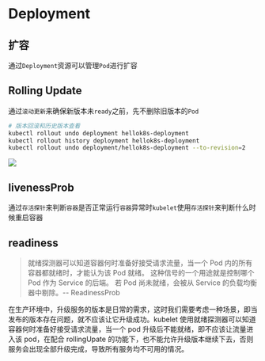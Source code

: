 # Deployment

## 扩容
通过`Deployment`资源可以管理`Pod`进行扩容

## Rolling Update
通过`滚动更新`来确保新版本未`ready`之前，先不删除旧版本的`Pod`
```bash
# 版本回滚和历史版本查看
kubectl rollout undo deployment hellok8s-deployment
kubectl rollout history deployment hellok8s-deployment
kubectl rollout undo deployment/hellok8s-deployment --to-revision=2
```
![](https://camo.githubusercontent.com/526eeefe7af67cd567486657693e9acac102f726f5b69427b3796bd0c3ff17be/68747470733a2f2f63646e2e6a7364656c6976722e6e65742f67682f6775616e677a68656e676c692f50696355524c406d61737465722f755069632f726f6c6c696e677570646174652e706e67)

## livenessProb
通过`存活探针`来判断`容器`是否正常运行`容器`异常时`kubelet`使用`存活探针`来判断什么时候重启容器

## readiness
> 就绪探测器可以知道容器何时准备好接受请求流量，当一个 Pod 内的所有容器都就绪时，才能认为该 Pod 就绪。 这种信号的一个用途就是控制哪个 Pod 作为 Service 的后端。 若 Pod 尚未就绪，会被从 Service 的负载均衡器中剔除。-- ReadinessProb

在生产环境中，升级服务的版本是日常的需求，这时我们需要考虑一种场景，即当发布的版本存在问题，就不应该让它升级成功。kubelet 使用就绪探测器可以知道容器何时准备好接受请求流量，当一个 pod 升级后不能就绪，即不应该让流量进入该 pod，在配合 rollingUpate 的功能下，也不能允许升级版本继续下去，否则服务会出现全部升级完成，导致所有服务均不可用的情况。